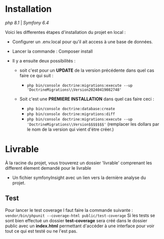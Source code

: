 # Installation

_php 8.1_ | _Symfony 6.4_

Voici les differentes étapes d'installation du projet en local :
- Configurer un .env.local pour qu'il ait access à une base de données.
- Lancer la commande : Composer install


- Il y a ensuite deux possibilités : 
  - soit c'est pour un __UPDATE__ de la version précédente dans quel cas faire ce qui suit :
    - `php bin/console doctrine:migrations:execute --up 'DoctrineMigrations\\Version20240419082748'`
    
  - Soit c'est une __PREMIERE INSTALLATION__ dans quel cas faire ceci :
      - `php bin/console doctrine:database:create`
      - `php bin/console doctrine:migrations:diff`
      - `php bin/console doctrine:migrations:execute --up 'DoctrineMigrations\\Version$$$$$$$'` (remplacer les dollars par le nom de la version qui vient d'étre créer.)

# Livrable

À la racine du projet, vous trouverez un dossier 'livrable' comprenant les different élement demandé pour le livrable
- Un fichier symfonyInsight avec un lien vers la dernière analyse du projet.


## Test

Pour lancer le test coverage l faut faire la commande suivante :
`vendor/bin/phpunit --coverage-html public/test-coverage`
Si les tests se sont bien effectué un dossier __test-coverage__ sera créé dans le dossier public avec un __index.html__ permettant d'accéder à une interface pour voir tout ce qui est testé ou ne l'est pas.  
